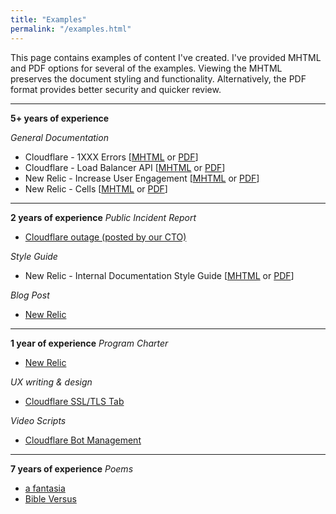 ```yaml
---
title: "Examples"
permalink: "/examples.html"
---
```


This page contains examples of content I've created. I've provided MHTML and PDF options for several of the examples. Viewing the MHTML preserves the document styling and functionality. Alternatively, the PDF format provides better security and quicker review.

---

 **5+ years of experience**
 
 *General Documentation*
- Cloudflare - 1XXX Errors [[MHTML](/assets/docs/1xxx.mhtml) or [PDF](/assets/docs/1xxx.pdf)]
- Cloudflare - Load Balancer API [[MHTML](/assets/docs/api.mhtml) or [PDF](/assets/docs/api.pdf)]
- New Relic - Increase User Engagement [[MHTML](/assets/docs/engagement.mhtml) or [PDF](/assets/docs/engagement.pdf)]
- New Relic - Cells [[MHTML](/assets/docs/cells-new-relic.mhtml) or [PDF](/assets/docs/cells-new-relic.pdf)]

---

**2 years of experience**
*Public Incident Report*
- [Cloudflare outage (posted by our CTO)](/assets/docs/incident-report.pdf)

*Style Guide*
- New Relic - Internal Documentation Style Guide [[MHTML](/assets/docs/style-guide.mhtml) or [PDF](/assets/docs/style-guide.pdf)]

*Blog Post*
- [New Relic](/assets/docs/design-changes.pdf)

---

**1 year of experience**
*Program Charter*
- [New Relic](/assets/docs/charter-internal-docs.pdf)

*UX writing & design*
- [Cloudflare SSL/TLS Tab](/assets/images/ssl-ui.png)

*Video Scripts*
- [Cloudflare Bot Management](https://www.youtube.com/watch?v=dAl1LG7Odg4)

---

**7 years of experience**
*Poems*
- [a fantasia](/assets/docs/a-fantasia.pdf)
- [Bible Versus](/assets/docs/bible-versus.pdf)
